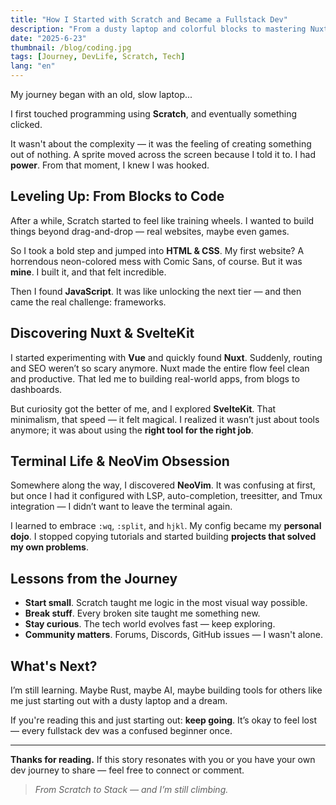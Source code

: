 ```yaml
---
title: "How I Started with Scratch and Became a Fullstack Dev"
description: "From a dusty laptop and colorful blocks to mastering Nuxt, SvelteKit, and NeoVim."
date: "2025-6-23"
thumbnail: /blog/coding.jpg
tags: [Journey, DevLife, Scratch, Tech]
lang: "en"
---
```


My journey began with an old, slow laptop...

I first touched programming using **Scratch**, and eventually something clicked.

It wasn't about the complexity — it was the feeling of creating something out of nothing. A sprite moved across the screen because I told it to. I had **power**. From that moment, I knew I was hooked.

## Leveling Up: From Blocks to Code

After a while, Scratch started to feel like training wheels. I wanted to build things beyond drag-and-drop — real websites, maybe even games.

So I took a bold step and jumped into **HTML & CSS**. My first website? A horrendous neon-colored mess with Comic Sans, of course. But it was **mine**. I built it, and that felt incredible.

Then I found **JavaScript**. It was like unlocking the next tier — and then came the real challenge: frameworks.

## Discovering Nuxt & SvelteKit

I started experimenting with **Vue** and quickly found **Nuxt**. Suddenly, routing and SEO weren’t so scary anymore. Nuxt made the entire flow feel clean and productive. That led me to building real-world apps, from blogs to dashboards.

But curiosity got the better of me, and I explored **SvelteKit**. That minimalism, that speed — it felt magical. I realized it wasn’t just about tools anymore; it was about using the **right tool for the right job**.

## Terminal Life & NeoVim Obsession

Somewhere along the way, I discovered **NeoVim**. It was confusing at first, but once I had it configured with LSP, auto-completion, treesitter, and Tmux integration — I didn’t want to leave the terminal again.

I learned to embrace `:wq`, `:split`, and `hjkl`. My config became my **personal dojo**. I stopped copying tutorials and started building **projects that solved my own problems**.

## Lessons from the Journey

- **Start small**. Scratch taught me logic in the most visual way possible.
- **Break stuff**. Every broken site taught me something new.
- **Stay curious**. The tech world evolves fast — keep exploring.
- **Community matters**. Forums, Discords, GitHub issues — I wasn't alone.

## What's Next?

I’m still learning. Maybe Rust, maybe AI, maybe building tools for others like me just starting out with a dusty laptop and a dream.

If you're reading this and just starting out: **keep going**. It’s okay to feel lost — every fullstack dev was a confused beginner once.

---

**Thanks for reading.** If this story resonates with you or you have your own dev journey to share — feel free to connect or comment.

> _From Scratch to Stack — and I’m still climbing._
